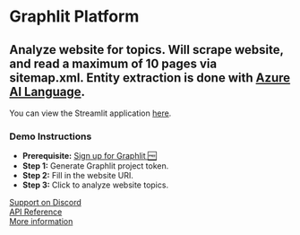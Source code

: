 # Graphlit Platform

## Analyze website for topics. Will scrape website, and read a maximum of 10 pages via sitemap.xml. Entity extraction is done with [Azure AI Language](https://azure.microsoft.com/en-us/products/ai-services/ai-language).

You can view the Streamlit application [here](https://graphlit-samples-summary-web-feed.streamlit.app/).

### Demo Instructions
- **Prerequisite:** [Sign up for Graphlit 🆓](https://docs.graphlit.dev/getting-started/signup)
- **Step 1:** Generate Graphlit project token.
- **Step 2:** Fill in the website URI.
- **Step 3:** Click to analyze website topics.     

[Support on Discord](https://discord.gg/ygFmfjy3Qx)            
[API Reference](https://docs.graphlit.dev/graphlit-data-api/api-reference)     
[More information](https://www.graphlit.com)